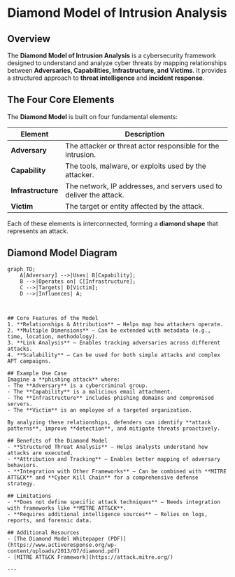 # Diamond Model of Intrusion Analysis

## Overview
The **Diamond Model of Intrusion Analysis** is a cybersecurity framework designed to understand and analyze cyber threats by mapping relationships between **Adversaries, Capabilities, Infrastructure, and Victims**. It provides a structured approach to **threat intelligence** and **incident response**.

## The Four Core Elements
The **Diamond Model** is built on four fundamental elements:

| Element | Description |
|---------|------------|
| **Adversary** | The attacker or threat actor responsible for the intrusion. |
| **Capability** | The tools, malware, or exploits used by the attacker. |
| **Infrastructure** | The network, IP addresses, and servers used to deliver the attack. |
| **Victim** | The target or entity affected by the attack. |

Each of these elements is interconnected, forming a **diamond shape** that represents an attack.

## Diamond Model Diagram
```mermaid
graph TD;
    A[Adversary] -->|Uses| B[Capability];
    B -->|Operates on| C[Infrastructure];
    C -->|Targets| D[Victim];
    D -->|Influences| A;



## Core Features of the Model
1. **Relationships & Attribution** – Helps map how attackers operate.
2. **Multiple Dimensions** – Can be extended with metadata (e.g., time, location, methodology).
3. **Link Analysis** – Enables tracking adversaries across different attacks.
4. **Scalability** – Can be used for both simple attacks and complex APT campaigns.

## Example Use Case
Imagine a **phishing attack** where:
- The **Adversary** is a cybercriminal group.
- The **Capability** is a malicious email attachment.
- The **Infrastructure** includes phishing domains and compromised servers.
- The **Victim** is an employee of a targeted organization.

By analyzing these relationships, defenders can identify **attack patterns**, improve **detection**, and mitigate threats proactively.

## Benefits of the Diamond Model
- **Structured Threat Analysis** – Helps analysts understand how attacks are executed.
- **Attribution and Tracking** – Enables better mapping of adversary behaviors.
- **Integration with Other Frameworks** – Can be combined with **MITRE ATT&CK** and **Cyber Kill Chain** for a comprehensive defense strategy.

## Limitations
- **Does not define specific attack techniques** – Needs integration with frameworks like **MITRE ATT&CK**.
- **Requires additional intelligence sources** – Relies on logs, reports, and forensic data.

## Additional Resources
- [The Diamond Model Whitepaper (PDF)](https://www.activeresponse.org/wp-content/uploads/2013/07/diamond.pdf)
- [MITRE ATT&CK Framework](https://attack.mitre.org/)

---
